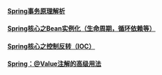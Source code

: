 
#### [Spring事务原理解析](./Java相关\Spring/Spring事务原理解析.md)
#### [Spring核心之Bean实例化（生命周期，循环依赖等）](./Java相关\Spring/Spring核心之Bean实例化（生命周期，循环依赖等）.md)
#### [Spring核心之控制反转（IOC）](./Java相关\Spring/Spring核心之控制反转（IOC）.md)
#### [Spring：@Value注解的高级用法](./Java相关\Spring/Spring：@Value注解的高级用法.md)